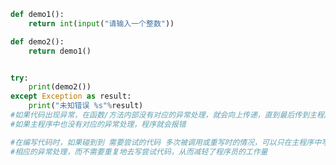 
<BlogInfo title="4.异常的传递" author="白日梦想猿" pv=0 read_times=0 pre_cost_time=0分15秒 category="异常" tag_list="['异常']" create_time="2020.03.17 08:28:32" update_time="2020.03.17 08:40:04" />

```python
def demo1():
    return int(input("请输入一个整数"))

def demo2():
    return demo1()


try:
    print(demo2())
except Exception as result:
    print("未知错误 %s"%result)
#如果代码出现异常，在函数/方法内部没有对应的异常处理，就会向上传递，直到最后传到主程序
#如果主程序中也没有对应的异常处理，程序就会报错

#在编写代码时，如果碰到到 需要尝试的代码 多次被调用或重写时的情况，可以只在主程序中写
#相应的异常处理，而不需要重复地去写尝试代码，从而减轻了程序员的工作量
```
